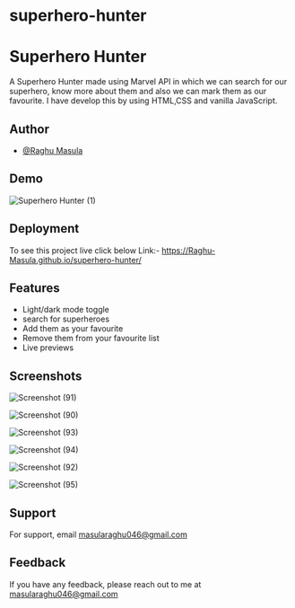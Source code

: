# superhero-hunter

# Superhero Hunter

A Superhero Hunter made using Marvel API in which we can search for our superhero, know more about them and also we can mark them as our favourite. I have develop this by using HTML,CSS and vanilla JavaScript.


## Author

- [@Raghu Masula](https://www.github.com/Raghu-Masula)


## Demo
![Superhero Hunter (1)](https://user-images.githubusercontent.com/97237505/215272396-b900ebf8-43b9-4890-834d-8bb5a3c81f4f.gif)


## Deployment

To see this project live click below
 Link:-  https://Raghu-Masula.github.io/superhero-hunter/


## Features

- Light/dark mode toggle
- search for superheroes
- Add them as your favourite
- Remove them from your favourite list
- Live previews


## Screenshots
![Screenshot (91)](https://user-images.githubusercontent.com/97237505/215271911-bfff5a27-bd46-48e1-ae63-eb57af0470ab.png)

![Screenshot (90)](https://user-images.githubusercontent.com/97237505/215271964-9fff9417-5b69-45ac-b420-0974c1adc7e2.png)

![Screenshot (93)](https://user-images.githubusercontent.com/97237505/215271996-6834fa61-4fb9-4423-8394-f327b58004cf.png)

![Screenshot (94)](https://user-images.githubusercontent.com/97237505/215272036-92b0a1c1-50c1-4904-bcce-4ca7b9ec92ae.png)

![Screenshot (92)](https://user-images.githubusercontent.com/97237505/215272044-8dee9f76-0d49-4271-9361-8612e510b1cb.png)

![Screenshot (95)](https://user-images.githubusercontent.com/97237505/215272049-879e839a-4cdd-4d2c-80c8-9be78df4497a.png)




## Support

For support, email masularaghu046@gmail.com


## Feedback

If you have any feedback, please reach out to me at masularaghu046@gmail.com


